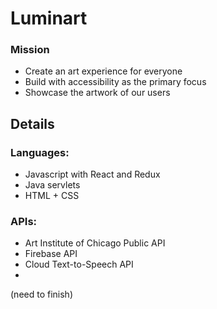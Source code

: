 # Luminart



### Mission

- Create an art experience for everyone
- Build with accessibility as the primary focus
- Showcase the artwork of our users

## Details
### Languages: 
- Javascript with React and Redux
- Java servlets
- HTML + CSS
### APIs:
- Art Institute of Chicago Public API
- Firebase API
- Cloud Text-to-Speech API
- 
 (need to finish)
